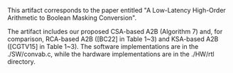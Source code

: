 
This artifact corresponds to the paper entitled "A Low-Latency High-Order Arithmetic to Boolean Masking Conversion".

The artifact includes our proposed CSA-based A2B (Algorithm 7) and, for comparison, RCA-based A2B ([BC22] in Table 1\~3) and KSA-based A2B ([CGTV15] in Table 1\~3). The software implementations are in the ./SW/convab.c, while the hardware implementations are in the ./HW/rtl directory.
